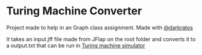 # Turing Machine Converter
Project made to help in an Graph class assignment. Made with [@darkratos](https://github.com/darkratos)

It takes an input.jff file made from JFlap on the root folder and converts it to a output.txt that can be run in [Turing machine simulator](https://turingmachinesimulator.com/)

